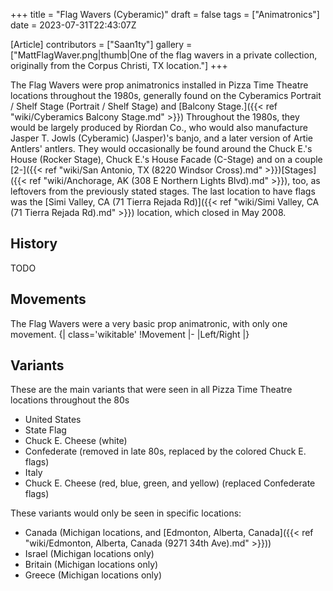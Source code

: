 +++
title = "Flag Wavers (Cyberamic)"
draft = false
tags = ["Animatronics"]
date = 2023-07-31T22:43:07Z

[Article]
contributors = ["Saan1ty"]
gallery = ["MattFlagWaver.png|thumb|One of the flag wavers in a private collection, originally from the Corpus Christi, TX location."]
+++

The Flag Wavers were prop animatronics installed in Pizza Time Theatre locations throughout the 1980s, generally found on the Cyberamics Portrait / Shelf Stage (Portrait / Shelf Stage) and [Balcony Stage.]({{< ref "wiki/Cyberamics Balcony Stage.md" >}}) Throughout the 1980s, they would be largely produced by Riordan Co., who would also manufacture Jasper T. Jowls (Cyberamic) (Jasper)'s banjo, and a later version of Artie Antlers' antlers. They would occasionally be found around the Chuck E.'s House (Rocker Stage), Chuck E.'s House Facade (C-Stage) and on a couple [2-]({{< ref "wiki/San Antonio, TX (8220 Windsor Cross).md" >}})[Stages]({{< ref "wiki/Anchorage, AK (308 E Northern Lights Blvd).md" >}}), too, as leftovers from the previously stated stages. The last location to have flags was the [Simi Valley, CA (71 Tierra Rejada Rd)]({{< ref "wiki/Simi Valley, CA (71 Tierra Rejada Rd).md" >}}) location, which closed in May 2008.

<h2> History </h2>
TODO

<h2> Movements </h2>
The Flag Wavers were a very basic prop animatronic, with only one movement.
{| class='wikitable'
!Movement
|-
|Left/Right
|}

<h2> Variants </h2>
These are the main variants that were seen in all Pizza Time Theatre locations throughout the 80s

* United States
* State Flag
* Chuck E. Cheese (white)
* Confederate (removed in late 80s, replaced by the colored Chuck E. flags)
* Italy
* Chuck E. Cheese (red, blue, green, and yellow) (replaced Confederate flags)

These variants would only be seen in specific locations: 

* Canada (Michigan locations, and [Edmonton, Alberta, Canada]({{< ref "wiki/Edmonton, Alberta, Canada (9271 34th Ave).md" >}}))
* Israel (Michigan locations only)
* Britain (Michigan locations only)
* Greece (Michigan locations only)


